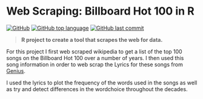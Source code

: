 # Web Scraping: Billboard Hot 100 in R
[![GitHub](https://img.shields.io/github/license/jacobmannix/webscraping-songs-and-lyrics?color=blue)](LICENSE)
[![GitHub top language](https://img.shields.io/github/languages/top/jacobmannix/webscraping-songs-and-lyrics)](https://github.com/JacobMannix/webscraping-songs-and-lyrics)
[![GitHub last commit](https://img.shields.io/github/last-commit/jacobmannix/webscraping-songs-and-lyrics)](https://github.com/JacobMannix/webscraping-songs-and-lyrics/commits/master)

> <b> R project to create a tool that scrapes the web for data. </b>

For this project I first web scraped wikipedia to get a list of the top 100 songs on the Billboard Hot 100 over a number of years. I then used this song information in order to web scrap the Lyrics for these songs from [Genius](genius.com).

I used the lyrics to plot the frequency of the words used in the songs as well as try and detect differences in the wordchoice throughout the decades.
